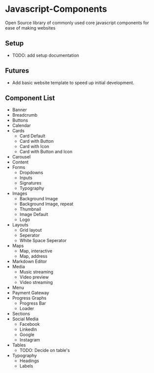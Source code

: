 # Javascript-Components

Open Source library of commonly used core javascript components for ease of making websites

## Setup

- TODO: add setup documentation

## Futures

- Add basic website template to speed up initial development.

## Component List

- Banner
- Breadcrumb
- Buttons
- Calendar
- Cards
  - Card Default
  - Card with Button
  - Card with Icon
  - Card with Button and Icon
- Carousel
- Content
- Forms
  - Dropdowns
  - Inputs
  - Signatures
  - Typography
- Images
  - Background Image
  - Background Image, repeat
  - Thumbnail
  - Image Default
  - Logo
- Layouts
  - Grid layout
  - Seperator
  - White Space Seperator
- Maps
  - Map, interactive
  - Map, address
- Markdown Editor
- Media
  - Music streaming
  - Video preview
  - Video streaming
- Menu
- Payment Gateway
- Progress Graphs
  - Progress Bar
  - Loader
- Sections
- Social Media
  - Facebook
  - LinkedIn
  - Google
  - Instagram
- Tables
  - TODO: Decide on table's
- Typography
  - Headings
  - Labels
